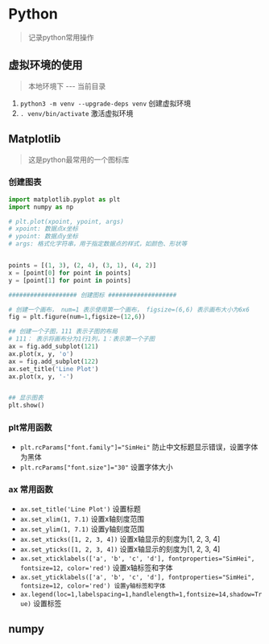 # Python

> 记录python常用操作

## 虚拟环境的使用

> 本地环境下 --- 当前目录

1. `python3 -m venv --upgrade-deps venv` 创建虚拟环境
2. `. venv/bin/activate` 激活虚拟环境

## Matplotlib

> 这是python最常用的一个图标库

### 创建图表

```python
import matplotlib.pyplot as plt
import numpy as np

# plt.plot(xpoint, ypoint, args)
# xpoint: 数据点x坐标
# ypoint: 数据点y坐标
# args: 格式化字符串，用于指定数据点的样式，如颜色、形状等


points = [(1, 3), (2, 4), (3, 1), (4, 2)]
x = [point[0] for point in points]
y = [point[1] for point in points]

################### 创建图标 ###################

# 创建一个画布， num=1 表示使用第一个画布， figsize=(6,6) 表示画布大小为6x6
fig = plt.figure(num=1,figsize=(12,6))

## 创建一个子图，111 表示子图的布局
# 111： 表示将画布分为1行1列，1：表示第一个子图
ax = fig.add_subplot(121)
ax.plot(x, y, 'o')
ax = fig.add_subplot(122)
ax.set_title('Line Plot')
ax.plot(x, y, '-')


## 显示图表
plt.show()
```

### plt常用函数

- `plt.rcParams["font.family"]="SimHei"` 防止中文标题显示错误，设置字体为黑体
- `plt.rcParams["font.size"]="30"` 设置字体大小

### ax 常用函数

- `ax.set_title('Line Plot')` 设置标题
- `ax.set_xlim(1, 7.1)` 设置x轴刻度范围
- `ax.set_ylim(1, 7.1)` 设置y轴刻度范围
- `ax.set_xticks([1, 2, 3, 4])` 设置x轴显示的刻度为[1, 2, 3, 4]
- `ax.set_yticks([1, 2, 3, 4])` 设置x轴显示的刻度为[1, 2, 3, 4]
- `ax.set_xticklabels(['a', 'b', 'c', 'd'], fontproperties="SimHei", fontsize=12, color='red')` 设置x轴标签和字体
- `ax.set_yticklabels(['a', 'b', 'c', 'd'], fontproperties="SimHei", fontsize=12, color='red') 设置y轴标签和字体`
- `ax.legend(loc=1,labelspacing=1,handlelength=1,fontsize=14,shadow=True)` 设置标签

## numpy

